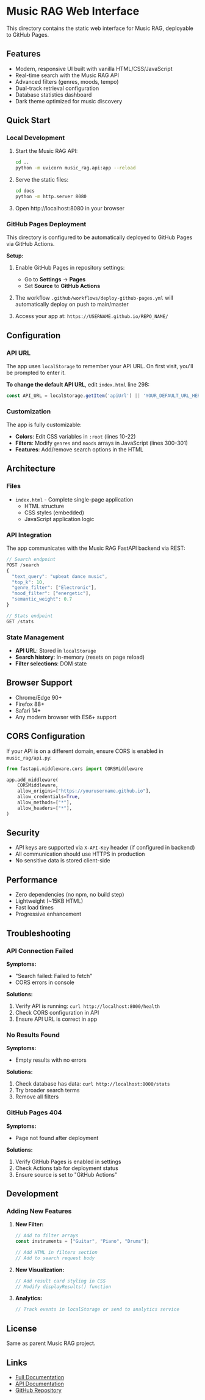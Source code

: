 # Music RAG Web Interface

This directory contains the static web interface for Music RAG, deployable to GitHub Pages.

## Features

- Modern, responsive UI built with vanilla HTML/CSS/JavaScript
- Real-time search with the Music RAG API
- Advanced filters (genres, moods, tempo)
- Dual-track retrieval configuration
- Database statistics dashboard
- Dark theme optimized for music discovery

## Quick Start

### Local Development

1. Start the Music RAG API:
   ```bash
   cd ..
   python -m uvicorn music_rag.api:app --reload
   ```

2. Serve the static files:
   ```bash
   cd docs
   python -m http.server 8080
   ```

3. Open http://localhost:8080 in your browser

### GitHub Pages Deployment

This directory is configured to be automatically deployed to GitHub Pages via GitHub Actions.

**Setup:**

1. Enable GitHub Pages in repository settings:
   - Go to **Settings** → **Pages**
   - Set **Source** to **GitHub Actions**

2. The workflow `.github/workflows/deploy-github-pages.yml` will automatically deploy on push to main/master

3. Access your app at: `https://USERNAME.github.io/REPO_NAME/`

## Configuration

### API URL

The app uses `localStorage` to remember your API URL. On first visit, you'll be prompted to enter it.

**To change the default API URL**, edit `index.html` line 298:

```javascript
const API_URL = localStorage.getItem('apiUrl') || 'YOUR_DEFAULT_URL_HERE';
```

### Customization

The app is fully customizable:

- **Colors**: Edit CSS variables in `:root` (lines 10-22)
- **Filters**: Modify `genres` and `moods` arrays in JavaScript (lines 300-301)
- **Features**: Add/remove search options in the HTML

## Architecture

### Files

- `index.html` - Complete single-page application
  - HTML structure
  - CSS styles (embedded)
  - JavaScript application logic

### API Integration

The app communicates with the Music RAG FastAPI backend via REST:

```javascript
// Search endpoint
POST /search
{
  "text_query": "upbeat dance music",
  "top_k": 10,
  "genre_filter": ["Electronic"],
  "mood_filter": ["energetic"],
  "semantic_weight": 0.7
}

// Stats endpoint
GET /stats
```

### State Management

- **API URL**: Stored in `localStorage`
- **Search history**: In-memory (resets on page reload)
- **Filter selections**: DOM state

## Browser Support

- Chrome/Edge 90+
- Firefox 88+
- Safari 14+
- Any modern browser with ES6+ support

## CORS Configuration

If your API is on a different domain, ensure CORS is enabled in `music_rag/api.py`:

```python
from fastapi.middleware.cors import CORSMiddleware

app.add_middleware(
    CORSMiddleware,
    allow_origins=["https://yourusername.github.io"],
    allow_credentials=True,
    allow_methods=["*"],
    allow_headers=["*"],
)
```

## Security

- API keys are supported via `X-API-Key` header (if configured in backend)
- All communication should use HTTPS in production
- No sensitive data is stored client-side

## Performance

- Zero dependencies (no npm, no build step)
- Lightweight (~15KB HTML)
- Fast load times
- Progressive enhancement

## Troubleshooting

### API Connection Failed

**Symptoms:**
- "Search failed: Failed to fetch"
- CORS errors in console

**Solutions:**
1. Verify API is running: `curl http://localhost:8000/health`
2. Check CORS configuration in API
3. Ensure API URL is correct in app

### No Results Found

**Symptoms:**
- Empty results with no errors

**Solutions:**
1. Check database has data: `curl http://localhost:8000/stats`
2. Try broader search terms
3. Remove all filters

### GitHub Pages 404

**Symptoms:**
- Page not found after deployment

**Solutions:**
1. Verify GitHub Pages is enabled in settings
2. Check Actions tab for deployment status
3. Ensure source is set to "GitHub Actions"

## Development

### Adding New Features

1. **New Filter:**
   ```javascript
   // Add to filter arrays
   const instruments = ["Guitar", "Piano", "Drums"];

   // Add HTML in filters section
   // Add to search request body
   ```

2. **New Visualization:**
   ```javascript
   // Add result card styling in CSS
   // Modify displayResults() function
   ```

3. **Analytics:**
   ```javascript
   // Track events in localStorage or send to analytics service
   ```

## License

Same as parent Music RAG project.

## Links

- [Full Documentation](../DEPLOYMENT.md)
- [API Documentation](../README.md)
- [GitHub Repository](https://github.com/YOUR_USERNAME/music_rag)
